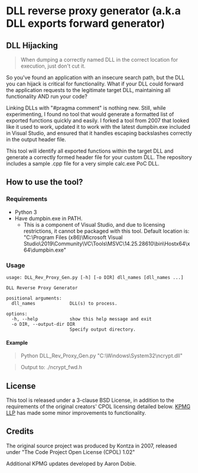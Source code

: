 # DLL reverse proxy generator (a.k.a DLL exports forward generator)
## DLL Hijacking
> When dumping a correctly named DLL in the correct location for execution, just don't cut it.

So you've found an application with an insecure search path, but the DLL you can hijack is critical for functionality. What if your DLL could forward the application requests to the legitimate target DLL, maintaining all functionality AND run your code? 

Linking DLLs with "#pragma comment" is nothing new. Still, while experimenting, I found no tool that would generate a formatted list of exported functions quickly and easily. I forked a tool from 2007 that looked like it used to work, updated it to work with the latest dumpbin.exe included in Visual Studio, and ensured that it handles escaping backslashes correctly in the output header file. 

This tool will identify all exported functions within the target DLL and generate a correctly formed header file for your custom DLL. The repository includes a sample .cpp file for a very simple calc.exe PoC DLL. 

## How to use the tool?
### Requirements
* Python 3
* Have dumpbin.exe in PATH. 
  * This is a component of Visual Studio, and due to licensing restrictions, it cannot be packaged with this tool. Default location is: "C:\Program Files (x86)\Microsoft Visual Studio\2019\Community\VC\Tools\MSVC\14.25.28610\bin\Hostx64\x64\dumpbin.exe"


### Usage
```
usage: DLL_Rev_Proxy_Gen.py [-h] [-o DIR] dll_names [dll_names ...]

DLL Reverse Proxy Generator

positional arguments:
  dll_names             DLL(s) to process.

options:
  -h, --help            show this help message and exit
  -o DIR, --output-dir DIR
                        Specify output directory.
```

#### Example
> Python DLL_Rev_Proxy_Gen.py "C:\Windows\System32\ncrypt.dll"  

> Output to: ./ncrypt_fwd.h


## License

This tool is released under a 3-clause BSD License, in addition to the requirements of the original creators' CPOL licensing detailed below.
[KPMG LLP](http://www.kpmg.co.uk/cyber) has made some minor improvements to functionality.

## Credits
The original source project was produced by Kontza in 2007, released under "The Code Project Open License (CPOL) 1.02"

Additional KPMG updates developed by Aaron Dobie.
